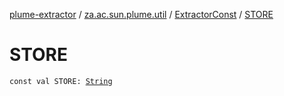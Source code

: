 [plume-extractor](../../index.md) / [za.ac.sun.plume.util](../index.md) / [ExtractorConst](index.md) / [STORE](./-s-t-o-r-e.md)

# STORE

`const val STORE: `[`String`](https://kotlinlang.org/api/latest/jvm/stdlib/kotlin/-string/index.html)